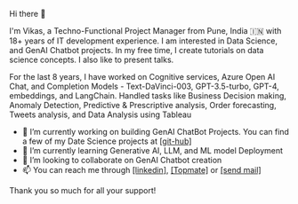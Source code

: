 Hi there 👋

I'm Vikas, a Techno-Functional Project Manager from Pune, India 🇮🇳  with 18+ years of IT development experience. I am interested in Data Science, and GenAI Chatbot projects. In my free time, I create tutorials on data science concepts. I also like to present talks.

For the last 8 years, I have worked on Cognitive services, Azure Open AI Chat, and Completion Models - Text-DaVinci-003, GPT-3.5-turbo, GPT-4, embeddings, and LangChain. Handled tasks like Business Decision making, Anomaly Detection, Predictive & Prescriptive analysis, Order forecasting, Tweets analysis, and Data Analysis using Tableau

- 🔭 I’m currently working on building GenAI ChatBot Projects. You can find a few of my Date Science projects at [[git-hub]](https://github.com/ipvikas/My-Projects_POC)
- 🌱 I’m currently learning Generative AI, LLM, and ML model Deployment
- 👯 I’m looking to collaborate on GenAI Chatbot creation
- 📫 You can reach me through [[linkedin]](https://www.linkedin.com/in/vikaskumar-datascience/), [[Topmate]](https://topmate.io/datasciencebyvikas) or [[send mail]](ipvikas@gmail.com) 

Thank you so much for all your support!
